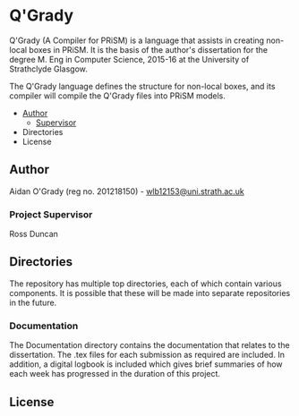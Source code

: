 # Q'Grady

Q'Grady (A Compiler for PRiSM) is a language that assists in creating non-local
boxes in PRiSM. It is the basis of the author's dissertation for the degree M.
Eng in Computer Science, 2015-16 at the University of Strathclyde Glasgow.

The Q'Grady language defines the structure for non-local boxes, and its compiler
will compile the Q'Grady files into PRiSM models.

- [Author](#author)
    - [Supervisor](#supervisor)
- Directories
- License

## Author
Aidan O'Grady (reg no. 201218150) - wlb12153@uni.strath.ac.uk

### Project Supervisor
Ross Duncan

## Directories
The repository has multiple top directories, each of which contain various
components. It is possible that these will be made into separate repositories
in the future.

### Documentation
The Documentation directory contains the documentation that relates to the
dissertation. The .tex files for each submission as required are included. In
addition, a digital logbook is included which gives brief summaries of how each
week has progressed in the duration of this project.

## License